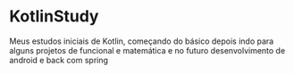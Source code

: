 # KotlinStudy
Meus estudos iniciais de Kotlin, começando do básico depois indo para alguns projetos de funcional e matemática e no futuro desenvolvimento de android e back com spring 
